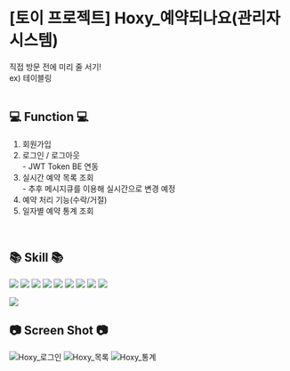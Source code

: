 # [토이 프로젝트] Hoxy_예약되나요(관리자 시스템)

직접 방문 전에 미리 줄 서기!<br/>
ex) 테이블링
<br/><br/>
## 💻 Function 💻
1. 회원가입
2. 로그인 / 로그아웃<br/> - JWT Token BE 연동
3. 실시간 예약 목록 조회<br/> - 추후 메시지큐를 이용해 실시간으로 변경 예정
5. 예약 처리 기능(수락/거절)
6. 일자별 예약 통계 조회
<br/>

## 📚 Skill 📚
<img src="https://img.shields.io/badge/React-61DAFB?style=flat&logo=react&logoColor=white"/> <img src="https://img.shields.io/badge/ReactQuery-FF4154?style=flat&logo=reactquery&logoColor=white"/> <img src="https://img.shields.io/badge/ReactRouter-CA4245?style=flat&logo=reactrouter&logoColor=white"/> <img src="https://img.shields.io/badge/ReactHook-EC5990?style=flat&logo=reacthookform&logoColor=white"/> <img src="https://img.shields.io/badge/Typescript-3178C6?style=flat&logo=typescript&logoColor=white"/> <img src="https://img.shields.io/badge/MSW-2AB1AC?style=flat&logo=databricks&logoColor=white"/> <img src="https://img.shields.io/badge/TailwindCSS-06B6D4?style=flat&logo=tailwindcss&logoColor=white"/> <img src="https://img.shields.io/badge/Git-F05032?style=flat&logo=git&logoColor=white"/> <img src="https://img.shields.io/badge/IntelliJIDEA-000000?style=flat&logo=intellijidea&logoColor=white"/>

<img src="https://github-readme-stats.vercel.app/api/top-langs/?username=choimiae&layout=compact">
<br/>

## 📷 Screen Shot 📷
![Hoxy_로그인](https://github.com/choimiae/hoxy_admin/assets/93104994/182e5fb8-d83c-41c5-85a0-865157a6f82b)
![Hoxy_목록](https://github.com/choimiae/hoxy_admin/assets/93104994/8add80c5-ec96-4a34-9cbb-20ecb34226f0)
![Hoxy_통계](https://github.com/choimiae/hoxy_admin/assets/93104994/a735ecb6-99b1-4d72-a183-c86f4e1ab600)
